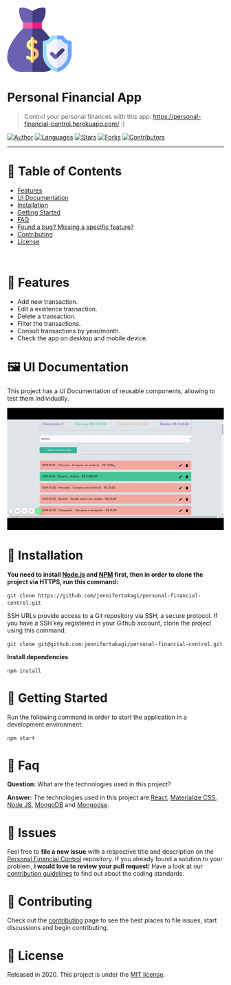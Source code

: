 <p align="left">
   <img src="docs/logo.png" width="150"/>
</p>

# Personal Financial App

> Control your personal finances with this app: https://personal-financial-control.herokuapp.com/ :)

[![Author](https://img.shields.io/badge/author-jennifertakagi-ff9000?style=flat-square)](https://github.com/jennifertakagi)
[![Languages](https://img.shields.io/github/languages/count/jennifertakagi/personal-financial-control?color=%23ff9000&style=flat-square)](#)
[![Stars](https://img.shields.io/github/stars/jennifertakagi/personal-financial-control?color=ff9000&style=flat-square)](https://github.com/jennifertakagi/personal-financial-control)
[![Forks](https://img.shields.io/github/forks/jennifertakagi/personal-financial-control?color=%23ff9000&style=flat-square)](https://github.com/jennifertakagi/personal-financial-controlnetwork/members)
[![Contributors](https://img.shields.io/github/contributors/jennifertakagi/personal-financial-control?color=ff9000&style=flat-square)](https://github.com/jennifertakagi/personal-financial-control/graphs/contributors)

---

# :pushpin: Table of Contents

* [Features](#rocket-features)
* [UI Documentation](#framed_picture-ui-documentation)
* [Installation](#construction_worker-installation)
* [Getting Started](#runner-getting-started)
* [FAQ](#postbox-faq)
* [Found a bug? Missing a specific feature?](#bug-issues)
* [Contributing](#tada-contributing)
* [License](#closed_book-license)

<br />

# :rocket: Features

* Add new transaction.
* Edit a existence transaction.
* Delete a transaction.
* Filter the transactions.
* Consult transactions by year/month.
* Check the app on desktop and mobile device.

# :framed_picture: UI Documentation
This project has a UI Documentation of reusable components, allowing to test them individually.

<p align="left">
   <img src="docs/personal-financial-control.gif" />
</p>

# :construction_worker: Installation

**You need to install [Node.js](https://nodejs.org/en/download/) and [NPM](https://www.npmjs.com/) first, then in order to clone the project via HTTPS, run this command:**

```git clone https://github.com/jennifertakagi/personal-financial-control.git```

SSH URLs provide access to a Git repository via SSH, a secure protocol. If you have a SSH key registered in your Github account, clone the project using this command:

```git clone git@github.com:jennifertakagi/personal-financial-control.git```

**Install dependencies**

```npm install```

# :runner: Getting Started

Run the following command in order to start the application in a development environment:

```npm start```

# :postbox: Faq

**Question:** What are the technologies used in this project?

**Answer:** The technologies used in this project are [React](https://pt-br.reactjs.org/), [Materialize CSS](https://materializecss.com/),
[Node JS](https://nodejs.org/en/), [MongoDB](https://www.mongodb.com/) and [Mongoose](https://mongoosejs.com/).

# :bug: Issues

Feel free to **file a new issue** with a respective title and description on the [Personal Financial Control](https://github.com/jennifertakagi/personal-financial-control/issues) repository. If you already found a solution to your problem, **i would love to review your pull request**! Have a look at our [contribution guidelines](https://github.com/jennifertakagi/personal-financial-control/blob/master/CONTRIBUTING.md) to find out about the coding standards.

# :tada: Contributing

Check out the [contributing](https://github.com/jennifertakagi/personal-financial-control/blob/master/CONTRIBUTING.md) page to see the best places to file issues, start discussions and begin contributing.

# :closed_book: License

Released in 2020.
This project is under the [MIT license](https://github.com/jennifertakagi/personal-financial-control/master/LICENSE).
